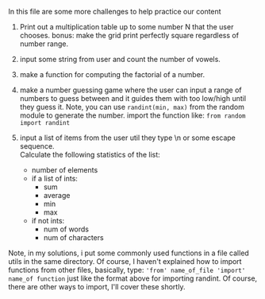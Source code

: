 In this file are some more challenges to help practice our content


1. Print out a multiplication table up to some number N that the user chooses. 
    bonus: make the grid print perfectly square regardless of number range.

2. input some string from user and count the number of vowels.

3. make a function for computing the factorial of a number.

4. make a number guessing game where the user can input a range of numbers to 
    guess between and it guides them with too low/high until they guess it.
    Note, you can use `randint(min, max)` from the random module to generate the number. 
    import the function like: `from random import randint`

5. input a list of items from the user util they type \n or some escape sequence.   
    Calculate the following statistics of the list:
    * number of elements
    * if a list of ints: 
        * sum
        * average
        * min
        * max
    * if not ints: 
        * num of words
        * num of characters

Note, in my solutions, i put some commonly used functions in a file called 
utils in the same directory. Of course, I haven't explained how to import 
functions from other files, basically, type:
`'from' name_of_file 'import' name_of function` 
just like the format above for importing randint. 
Of course, there are other ways to import, I'll cover these shortly.
